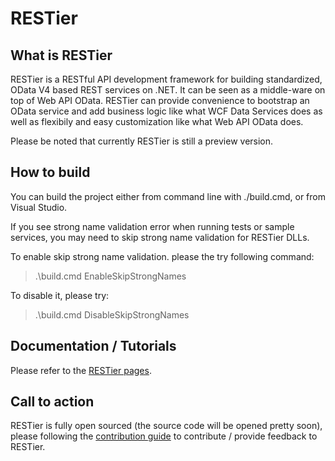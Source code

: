 RESTier
===============

## What is RESTier
RESTier is a RESTful API development framework for building standardized, OData V4 based REST services on .NET. It can be seen as a middle-ware on top of Web API OData. RESTier can provide convenience to bootstrap an OData service and add business logic like what WCF Data Services does as well as flexibily and easy customization like what Web API OData does.

Please be noted that currently RESTier is still a preview version.

## How to build

You can build the project either from command line with ./build.cmd, or from Visual Studio.

If you see strong name validation error when running tests or sample services, you may need to skip strong name validation for RESTier DLLs.

To enable skip strong name validation. please the try following command:

> .\build.cmd EnableSkipStrongNames

To disable it, please try:

> .\build.cmd DisableSkipStrongNames

## Documentation / Tutorials

Please refer to the [RESTier pages](http://odata.github.io/RESTier/).

## Call to action

RESTier is fully open sourced (the source code will be opened pretty soon), please following the [contribution guide](https://github.com/OData/RESTier/wiki/Contribute-to-RESTier) to contribute / provide feedback to RESTier. 
